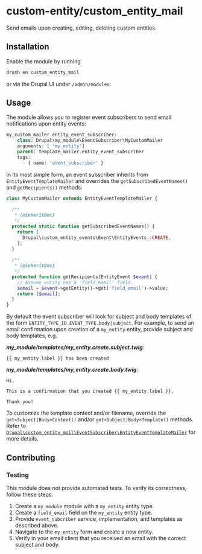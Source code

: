# custom-entity/custom_entity_mail
Send emails upon creating, editing, deleting custom entities.

## Installation
Enable the module by running
```sh
drush en custom_entity_mail
```
or via the Drupal UI under ```/admin/modules```.

## Usage
The module allows you to register event subscribers to send email notifications upon entity events:

```php
my_custom_mailer.entity_event_subscriber:
    class: Drupal\my_module\EventSubscriber\MyCustomMailer
    arguments: [ 'my_entity']
    parent: template_mailer.entity_event_subscriber
    tags:
      - { name: 'event_subscriber' }
```

In its most simple form, an event subscriber inherits from ```EntityEventTemplateMailer``` and overrides the ```getSubscribedEventNames()``` and ```getRecipients()``` methods:

```php
class MyCustomMailer extends EntityEventTemplateMailer {
  
  /**
   * {@inheritDoc}
   */
  protected static function getSubscribedEventNames() {
    return [
      Drupal\custom_entity_events\Event\EntityEvents::CREATE,
    ];
  }
  
  /**
   * {@inheritDoc}
   */
  protected function getRecipients(EntityEvent $event) {
    // Assume entity has a 'field_email' field.
    $email = $event->getEntity()->get('field_email')->value;
    return [$email];
  }
}
```

By default the event subscriber will look for subject and body templates of the form ```ENTITY_TYPE_ID.EVENT_TYPE.body|subject```. For example, to send an email confirmation upon creation of a ```my_entity``` entity, provide subject and body templates, e.g.

**_my_module/templates/my_entity.create.subject.twig_**:
```twig
{{ my_entity.label }} has been created
```

**_my_module/templates/my_entity.create.body.twig_**:
```twig
Hi,

This is a confirmation that you created {{ my_entity.label }}.

Thank you!
```

To customize the template context and/or filename, override the ```get<Subject|Body>Context()``` and/or ```get<Subject|Body>Template()``` methods. Refer to [```Drupal\custom_entity_mail\EventSubscriber\EntityEventTemplateMailer```](src/EventSubscriber/EntityEventTemplateMailer.php) for more details.

## Contributing

### Testing
This module does not provide automated tests. To verify its correctness, follow these steps:
1. Create a ```my_module``` module with a ```my_entity``` entity type.
2. Create a ```field_email``` field on the ```my_entity``` entity type.
3. Provide ```event_subcriber``` service, implementation, and templates as described above.
4. Navigate to the ```my_entity``` form and create a new entity.
5. Verify in your email client that you received an email with the correct subject and body.
